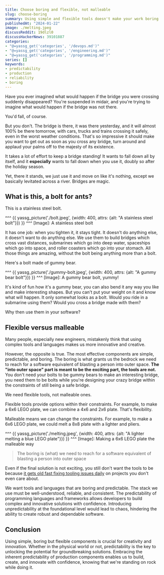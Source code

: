 ```yaml
---
title: Choose boring and flexible, not malleable
slug: choose-boring
summary: Using simple and flexible tools doesn't make your work boring. In fact, it can lead to more exciting results.
publishedAt: "2024-01-22"
image: ./melting.jpeg
discussReddit: 19dlzl0
discussHackerNews: 39101887
categories:
- "@=yassg_get('categories', '/devops.md')"
- "@=yassg_get('categories', '/engineering.md')"
- "@=yassg_get('categories', '/programming.md')"
series: []
keywords:
- predictability
- production
- reliability
- boring
---
```


Have you ever imagined what would happen if the bridge you were crossing suddenly disappeared?
You're suspended in midair, and you're trying to imagine what would happen if the bridge was not there.

You'd fall, of course.

But you don't. The bridge is there, it was there yesterday, and it will almost 100% be there tomorrow, with cars, trucks and trains crossing it safely, even in the worst weather conditions. 
That's so impressive it should make you want to get out as soon as you cross any bridge, turn around and applaud your palms off to the majesty of its existence.

It takes a lot of effort to keep a bridge standing!
It wants to fall down all by itself, and it **especially** wants to fall down when you use it, doubly so after the holiday season. 

Yet, there it stands, we just use it and move on like it's nothing, except we basically levitated across a river. Bridges are magic.

## What is this, a bolt for ants?

This is a stainless steel bolt.

^^^
{{ yassg_picture('./bolt.jpeg', {width: 400, attrs: {alt: "A stainless steel bolt"}}) }}
^^^ [Image]: A stainless steel bolt

It has one job: when you tighten it, it stays tight. It doesn't do anything else, it doesn't want to do anything else.
We use them to build bridges which cross vast distances, submarines which go into deep water, spaceships which go into space, and roller coasters which go into your stomach.
All those things are amazing, without the bolt being anything more than a bolt.

Here's a bolt made of gummy bear.

^^^
{{ yassg_picture('./gummy-bolt.jpeg', {width: 400, attrs: {alt: "A gummy bear bolt"}}) }}
^^^ [Image]: A gummy bear bolt, yummy!

It's kind of fun how it's a gummy bear, you can also bend it any way you like and make interesting shapes. But you can't put your weight on it and know what will happen. It only somewhat looks as a bolt.
Would you ride in a submarine using them? Would you cross a bridge made with them?

Why then use them in your software?

## Flexible versus malleable

Many people, especially new engineers, mistakenly think that using complex tools and languages makes us more innovative and creative.

However, the opposite is true. The most effective components are simple, predictable, and boring. The boring is what grants us the bedrock we need to reach for a software equivalent of blasting a person into outer space. **The "into outer space" part is meant to be the exciting part, the tools are not.** You don't need your bolts to be gummy bears to make an interesting bridge, you need them to be bolts while you're designing your crazy bridge within the constraints of still being a safe bridge.

We need flexible tools, not malleable ones.

Flexible tools provide options within their constraints. For example, to make a 6x6 LEGO plate, we can combine a 4x6 and 2x6 plate. That's flexibility.

Malleable means we can change the constraints. For example, to make a 6x6 LEGO plate, we could melt a 8x8 plate with a lighter and pliers.

^^^
{{ yassg_picture('./melting.jpeg', {width: 400, attrs: {alt: "A lighter melting a blue LEGO plate"}}) }}
^^^ [Image]: Making a 6x6 LEGO plate the malleable way

> The boring is (what) we need to reach for a software equivalent of blasting a person into outer space

Even if the final solution is not exciting, you still don't want the tools to be because [it gets old fast fixing tooling issues daily](http://www.sarahmei.com/blog/2013/11/11/why-you-should-never-use-mongodb/comment-page-1/) on projects you don't even care about.

We want tools and languages that are boring and predictable. The stack we use must be well-understood, reliable, and consistent. The predictability of programming languages and frameworks allows developers to build complex and innovative solutions with confidence. Introducing unpredictability at the foundational level would lead to chaos, hindering the ability to create robust and dependable software.

## Conclusion

Using simple, boring but flexible components is crucial for creativity and innovation. Whether in the physical world or not, predictability is the key to unlocking the potential for groundbreaking solutions. Embracing the inherent predictability of production components enables us to build, create, and innovate with confidence, knowing that we're standing on rock while doing it.
